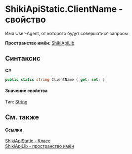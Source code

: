 # ShikiApiStatic.ClientName - свойство
 

Имя User-Agent, от которого будут совершаться запросы

**Пространство имён:**&nbsp;<a target="_blank" href="N_ShikiApiLib.md">ShikiApiLib</a>

## Синтаксис

**C#**<br />
``` C#
public static string ClientName { get; set; }
```


#### Значение свойства
Тип:&nbsp;<a target="_blank" href="http://msdn2.microsoft.com/ru-ru/library/s1wwdcbf" target="_top">String</a>

## См. также


#### Ссылки
<a target="_blank" href="T_ShikiApiLib_ShikiApiStatic.md">ShikiApiStatic - Класс</a><br /><a target="_blank" href="N_ShikiApiLib.md">ShikiApiLib - пространство имён</a><br />